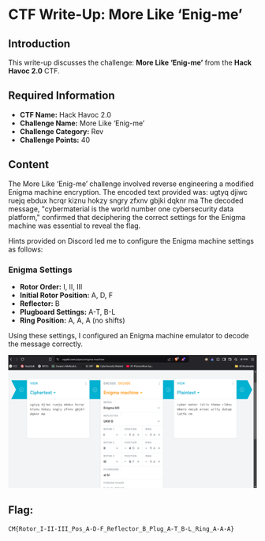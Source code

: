 # CTF Write-Up: More Like ‘Enig-me’

## Introduction

This write-up discusses the challenge: **More Like ‘Enig-me’** from the **Hack Havoc 2.0** CTF.

## Required Information

- **CTF Name:** Hack Havoc 2.0
- **Challenge Name:** More Like ‘Enig-me’
- **Challenge Category:** Rev
- **Challenge Points:** 40

## Content
The More Like ‘Enig-me’ challenge involved reverse engineering a modified Enigma machine encryption. The encoded text provided was:
ugtyq djiwc ruejq ebdux hcrqr kiznu hokzy sngry zfxnv gbjki dqknr ma
The decoded message, "cybermaterial is the world number one cybersecurity data platform," confirmed that deciphering the correct settings for the Enigma machine was essential to reveal the flag.

Hints provided on Discord led me to configure the Enigma machine settings as follows:

### Enigma Settings
- **Rotor Order:** I, II, III
- **Initial Rotor Position:** A, D, F
- **Reflector:** B
- **Plugboard Settings:** A-T, B-L
- **Ring Position:** A, A, A (no shifts)

Using these settings, I configured an Enigma machine emulator to decode the message correctly.

![](src\images\19.png)

## Flag: 
    CM{Rotor_I-II-III_Pos_A-D-F_Reflector_B_Plug_A-T_B-L_Ring_A-A-A}
               


